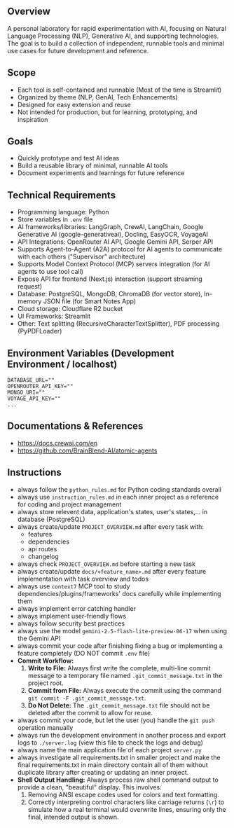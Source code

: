## Overview
A personal laboratory for rapid experimentation with AI, focusing on Natural Language Processing (NLP), Generative AI, and supporting technologies. The goal is to build a collection of independent, runnable tools and minimal use cases for future development and reference.

## Scope
- Each tool is self-contained and runnable (Most of the time is Streamlit)
- Organized by theme (NLP, GenAI, Tech Enhancements)
- Designed for easy extension and reuse
- Not intended for production, but for learning, prototyping, and inspiration

## Goals
- Quickly prototype and test AI ideas
- Build a reusable library of minimal, runnable AI tools
- Document experiments and learnings for future reference

## Technical Requirements
- Programming language: Python
- Store variables in `.env` file
- AI frameworks/libraries: LangGraph, CrewAI, LangChain, Google Generative AI (google-generativeai), Docling, EasyOCR, VoyageAI
- API Integrations: OpenRouter AI API, Google Gemini API, Serper API
- Supports Agent-to-Agent (A2A) protocol for AI agents to communicate with each others ("Supervisor" architecture)
- Supports Model Context Protocol (MCP) servers integration (for AI agents to use tool call)
- Expose API for frontend (Next.js) interaction (support streaming request)
- Database: PostgreSQL, MongoDB, ChromaDB (for vector store), In-memory JSON file (for Smart Notes App)
- Cloud storage: Cloudflare R2 bucket
- UI Frameworks: Streamlit
- Other: Text splitting (RecursiveCharacterTextSplitter), PDF processing (PyPDFLoader)

## Environment Variables (Development Environment / localhost)

```
DATABASE_URL=""
OPENROUTER_API_KEY=""
MONGO_URI=""
VOYAGE_API_KEY=""
...
```

## Documentations & References
* https://docs.crewai.com/en
* https://github.com/BrainBlend-AI/atomic-agents

## Instructions
* always follow the `python_rules.md` for Python coding standards overall
* always use `instruction_rules.md` in each inner project as a reference for coding and project management
* always store relevent data, application's states, user's states,... in database (PostgreSQL)
* always create/update `PROJECT_OVERVIEW.md` after every task with:
    * features
    * dependencies
    * api routes
    * changelog
* always check `PROJECT_OVERVIEW.md` before starting a new task
* always create/update `docs/<feature_name>.md` after every feature implementation with task overview and todos
* always use `context7` MCP tool to study dependencies/plugins/frameworks' docs carefully while implementing them
* always implement error catching handler
* always implement user-friendly flows
* always follow security best practices
* always use the model `gemini-2.5-flash-lite-preview-06-17` when using the Gemini API
* always commit your code after finishing fixing a bug or implementing a feature completely (DO NOT commit `.env` file)
* **Commit Workflow:**
    1.  **Write to File:** Always first write the complete, multi-line commit message to a temporary file named `.git_commit_message.txt` in the project root.
    2.  **Commit from File:** Always execute the commit using the command `git commit -F .git_commit_message.txt`.
    3.  **Do Not Delete:** The `.git_commit_message.txt` file should not be deleted after the commit to allow for reuse.
* always commit your code, but let the user (you) handle the `git push` operation manually
* always run the development environment in another process and export logs to `./server.log` (view this file to check the logs and debug)
* always name the main application file of each project `server.py`
* always investigate all requirements.txt in smaller project and make the final requirements.txt in main directory contain all of them without duplicate library after creating or updating an inner project.
* **Shell Output Handling:** Always process raw shell command output to provide a clean, "beautiful" display. This involves:
    1.  Removing ANSI escape codes used for colors and text formatting.
    2.  Correctly interpreting control characters like carriage returns (`\r`) to simulate how a real terminal would overwrite lines, ensuring only the final, intended output is shown.
